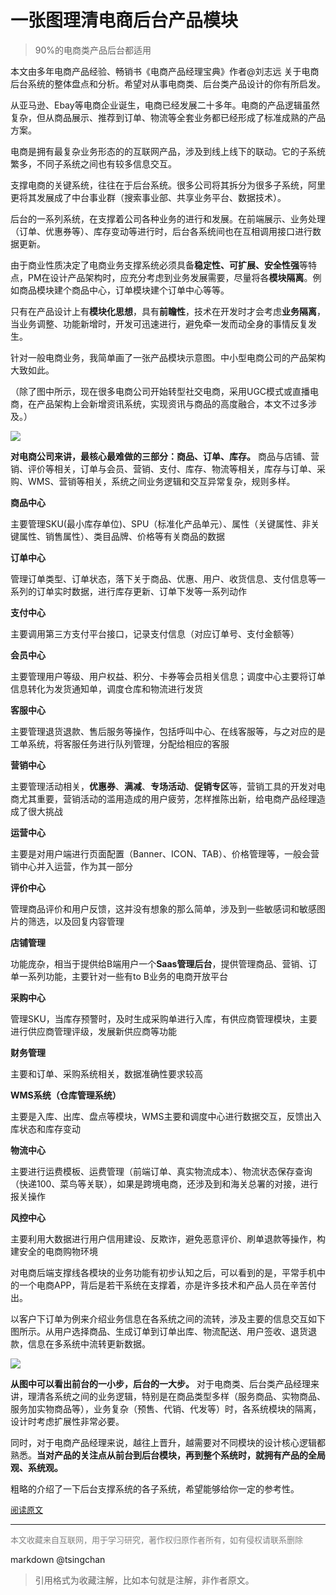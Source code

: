 一张图理清电商后台产品模块
=====
> 90%的电商类产品后台都适用

  
本文由多年电商产品经验、畅销书《电商产品经理宝典》作者@刘志远 关于电商后台系统的整体盘点和分析。希望对从事电商类、后台类产品设计的你有所启发。



从亚马逊、Ebay等电商企业诞生，电商已经发展二十多年。电商的产品逻辑虽然复杂，但从商品展示、推荐到订单、物流等全套业务都已经形成了标准成熟的产品方案。



电商是拥有最复杂业务形态的的互联网产品，涉及到线上线下的联动。它的子系统繁多，不同子系统之间也有较多信息交互。



支撑电商的关键系统，往往在于后台系统。很多公司将其拆分为很多子系统，阿里更将其发展成了中台事业群（搜索事业部、共享业务平台、数据技术）。



后台的一系列系统，在支撑着公司各种业务的进行和发展。在前端展示、业务处理（订单、优惠券等）、库存变动等进行时，后台各系统间也在互相调用接口进行数据更新。



由于商业性质决定了电商业务支撑系统必须具备**稳定性、可扩展、安全性强**等特点，PM在设计产品架构时，应充分考虑到业务发展需要，尽量将各**模块隔离**。例如商品模块建个商品中心，订单模块建个订单中心等等。



只有在产品设计上有**模块化思想**，具有**前瞻性**，技术在开发时才会考虑**业务隔离**，当业务调整、功能新增时，开发可迅速进行，避免牵一发而动全身的事情反复发生。


针对一般电商业务，我简单画了一张产品模块示意图。中小型电商公司的产品架构大致如此。


（除了图中所示，现在很多电商公司开始转型社交电商，采用UGC模式或直播电商，在产品架构上会新增资讯系统，实现资讯与商品的高度融合，本文不过多涉及。）



![](https://mmbiz.qpic.cn/mmbiz_png/icHOSb47jqpV5Wa9Ufria6xCLB7wQUfkGKdO1lr8UD8f4SAByI8Vfejy7ibGdOj5Kfib88sb1U4UibEUU6ibhpibh9ic0w/640?wx_fmt=png)



**对电商公司来讲，最核心最难做的三部分：商品、订单、库存。** 商品与店铺、营销、评价等相关，订单与会员、营销、支付、库存、物流等相关，库存与订单、采购、WMS、营销等相关，系统之间业务逻辑和交互异常复杂，规则多样。



**商品中心**

主要管理SKU(最小库存单位)、SPU（标准化产品单元）、属性（关键属性、非关键属性、销售属性）、类目品牌、价格等有关商品的数据



**订单中心**

管理订单类型、订单状态，落下关于商品、优惠、用户、收货信息、支付信息等一系列的订单实时数据，进行库存更新、订单下发等一系列动作



**支付中心**

主要调用第三方支付平台接口，记录支付信息（对应订单号、支付金额等）



**会员中心**

主要管理用户等级、用户权益、积分、卡券等会员相关信息；调度中心主要将订单信息转化为发货通知单，调度仓库和物流进行发货



**客服中心**

主要管理退货退款、售后服务等操作，包括呼叫中心、在线客服等，与之对应的是工单系统，将客服任务进行队列管理，分配给相应的客服



**营销中心**

主要管理活动相关，**优惠券**、**满减**、**专场活动**、**促销专区**等，营销工具的开发对电商尤其重要，营销活动的滥用造成的用户疲劳，怎样推陈出新，给电商产品经理造成了很大挑战



**运营中心**

主要是对用户端进行页面配置（Banner、ICON、TAB）、价格管理等，一般会营销中心并入运营，作为其一部分



**评价中心**

管理商品评价和用户反馈，这并没有想象的那么简单，涉及到一些敏感词和敏感图片的筛选，以及回复内容管理



**店铺管理**

功能庞杂，相当于提供给B端用户一个**Saas管理后台**，提供管理商品、营销、订单一系列功能，主要针对一些有to B业务的电商开放平台



**采购中心**

管理SKU，当库存预警时，及时生成采购单进行入库，有供应商管理模块，主要进行供应商管理评级，发展新供应商等功能



**财务管理**

主要和订单、采购系统相关，数据准确性要求较高



**WMS系统（仓库管理系统）**

主要是入库、出库、盘点等模块，WMS主要和调度中心进行数据交互，反馈出入库状态和库存变动



**物流中心**

主要进行运费模板、运费管理（前端订单、真实物流成本）、物流状态保存查询（快递100、菜鸟等关联），如果是跨境电商，还涉及到和海关总署的对接，进行报关操作



**风控中心**

主要利用大数据进行用户信用建设、反欺诈，避免恶意评价、刷单退款等操作，构建安全的电商购物环境



对电商后端支撑线各模块的业务功能有初步认知之后，可以看到的是，平常手机中的一个电商APP，背后是若干系统在支撑着，亦是许多技术和产品人员在辛苦付出。



以客户下订单为例来介绍业务信息在各系统之间的流转，涉及主要的信息交互如下图所示。从用户选择商品、生成订单到订单出库、物流配送、用户签收、退货退款，信息在多系统中流转更新数据。



![](https://mmbiz.qpic.cn/mmbiz_png/icHOSb47jqpV5Wa9Ufria6xCLB7wQUfkGKlJHRusM0JYRaRlO6mXncEl41qDeoMVscvEty4ibU0qRRZb19lCBId7g/640?wx_fmt=png)



**从图中可以看出前台的一小步，后台的一大步。** 对于电商类、后台类产品经理来讲，理清各系统之间的业务逻辑，特别是在商品类型多样（服务商品、实物商品、服务加实物商品等），业务复杂（预售、代销、代发等）时，各系统模块的隔离，设计时考虑扩展性非常必要。



同时，对于电商产品经理来说，越往上晋升，越需要对不同模块的设计核心逻辑都熟悉。**当对产品的关注点从前台到后台模块，再到整个系统时，就拥有产品的全局观、系统观。**



粗略的介绍了一下后台支撑系统的各子系统，希望能够给你一定的参考性。



<font size=2 color=grey>[阅读原文](https://mp.weixin.qq.com/s?__biz=MjM5OTEwNjI2MA==&mid=2651741633&idx=2&sn=bfaef9e2e411d7e1740b44f721f9c54a&chksm=bd3a7e7a8a4df76cb1ba9f1bcfdcff092583e445561b9595c6db5b83d37dced1b7c8159d588a&mpshare=1&scene=24&srcid=1209SuwMvvyhiWGSeltyrI4t#rd)</font>


----
<font size=2 color='grey'>本文收藏来自互联网，用于学习研究，著作权归原作者所有，如有侵权请联系删除</font>

markdown @tsingchan 

> 引用格式为收藏注解，比如本句就是注解，非作者原文。
